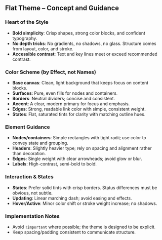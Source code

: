 ## Flat Theme – Concept and Guidance

### Heart of the Style
- **Bold simplicity**: Crisp shapes, strong color blocks, and confident typography.
- **No depth tricks**: No gradients, no shadows, no glass. Structure comes from layout, color, and stroke.
- **Accessible contrast**: Text and key lines meet or exceed recommended contrast.

### Color Scheme (by Effect, not Names)
- **Base canvas**: Clean, light background that keeps focus on content blocks.
- **Surfaces**: Pure, even fills for nodes and containers.
- **Borders**: Neutral dividers; concise and consistent.
- **Accent**: A clear, modern primary for focus and emphasis.
- **Edges**: Strong, readable link color with simple, consistent weight.
- **States**: Flat, saturated tints for clarity with matching outline hues.

### Element Guidance
- **Nodes/containers**: Simple rectangles with tight radii; use color to convey state and grouping.
- **Headers**: Slightly heavier type; rely on spacing and alignment rather than decoration.
- **Edges**: Single weight with clear arrowheads; avoid glow or blur.
- **Labels**: High-contrast, semi-bold to bold.

### Interaction & States
- **States**: Prefer solid tints with crisp borders. Status differences must be obvious, not subtle.
- **Updating**: Linear marching dash; avoid easing and effects.
- **Hover/Active**: Minor color shift or stroke weight increase; no shadows.

### Implementation Notes
- Avoid `!important` where possible; the theme is designed to be explicit.
- Keep spacing/padding consistent to communicate structure.

